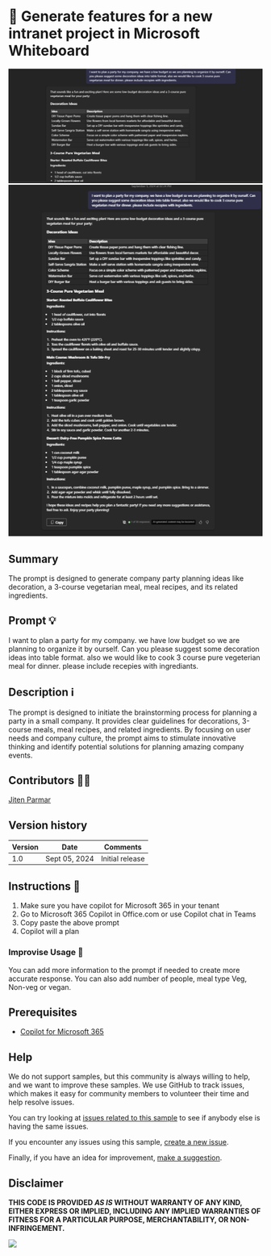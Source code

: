 # 🚀 Generate features for a new intranet project in Microsoft Whiteboard

![Prompt query](./assets/company-party-planner-prompt-query.png)
![Demo answer](./assets/company-party-planner-prompt-full-response.png)

## Summary

The prompt is designed to generate company party planning ideas like decoration, a 3-course vegetarian meal, meal recipes, and its related ingredients.

## Prompt 💡

I want to plan a party for my company. we have low budget so we are planning to organize it by ourself. Can you please suggest some decoration ideas into table format. also we would like to cook 3 course pure vegeterian meal for dinner. please include recepies with ingrediants.

## Description ℹ️

The prompt is designed to initiate the brainstorming process for planning a party in a small company. It provides clear guidelines for decorations, 3-course meals, meal recipes, and related ingredients. By focusing on user needs and company culture, the prompt aims to stimulate innovative thinking and identify potential solutions for planning amazing company events.

## Contributors 👨‍💻

[Jiten Parmar](https://github.com/Jitenparmar)

## Version history

Version|Date|Comments
-------|----|--------
1.0|Sept 05, 2024|Initial release


## Instructions 📝

1. Make sure you have copilot for Microsoft 365 in your tenant
2. Go to Microsoft 365 Copilot in Office.com or use Copilot chat in Teams
3. Copy paste the above prompt
4. Copilot will a plan


### Improvise Usage 🚀
You can add more information to the prompt if needed to create more accurate response. You can also add number of people, meal type Veg, Non-veg or vegan.

## Prerequisites

* [Copilot for Microsoft 365](https://developer.microsoft.com/microsoft-365/dev-program)

## Help

We do not support samples, but this community is always willing to help, and we want to improve these samples. We use GitHub to track issues, which makes it easy for  community members to volunteer their time and help resolve issues.

You can try looking at [issues related to this sample](https://github.com/pnp/copilot-prompts/issues?q=label%3A%22sample%3A%20whiteboard-intranet-ideation-prompt%22) to see if anybody else is having the same issues.

If you encounter any issues using this sample, [create a new issue](https://github.com/pnp/copilot-prompts/issues/new).

Finally, if you have an idea for improvement, [make a suggestion](https://github.com/pnp/copilot-prompts/issues/new).

## Disclaimer

**THIS CODE IS PROVIDED *AS IS* WITHOUT WARRANTY OF ANY KIND, EITHER EXPRESS OR IMPLIED, INCLUDING ANY IMPLIED WARRANTIES OF FITNESS FOR A PARTICULAR PURPOSE, MERCHANTABILITY, OR NON-INFRINGEMENT.**

![](https://m365-visitor-stats.azurewebsites.net/SamplesGallery/copilotprompts-company-party-planner)
